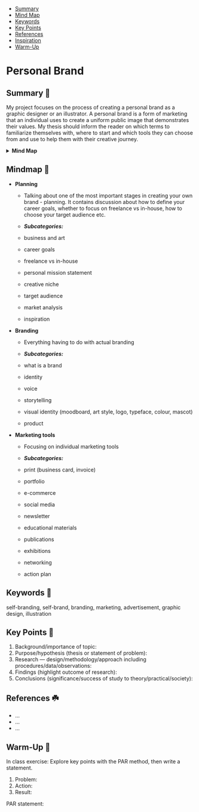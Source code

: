 <!-- Table of Contents, in-page navigation -->

- [Summary](#summary)
- [Mind Map](#mind-map)
- [Keywords](#keywords)
- [Key Points](#key-points)
- [References](#references)
- [Inspiration](#inspiration)
- [Warm-Up](#warm-up)

# Personal Brand

## Summary 🌿

My project focuses on the process of creating a personal brand as a graphic designer or an illustrator. A personal brand is a form of marketing that an individual uses to create a uniform public image that demonstrates their values. My thesis should inform the reader on which terms to familiarize themselves with, where to start and which tools they can choose from and use to help them with their creative journey. 

<!-- Disclosure widget, HTML in Markdown -->

<details>
  <summary><b>Mind Map</b></summary>
  <img alt="Gray box placeholder image, for position only." src="./img/thesis-mind-map.png">
</details>

## Mindmap 🌷

- **Planning**
  - Talking about one of the most important stages in creating your own brand - planning. It contains discussion about how to define your career goals, whether to focus on freelance vs in-house, how to choose your target audience etc. 
 
  - ***Subcategories:***
   - business and art
   - career goals
   - freelance vs in-house
   - personal mission statement
   - creative niche
   - target audience
   - market analysis
   - inspiration

- **Branding**
  - Everything having to do with actual branding
  
  - ***Subcategories:***
  - what is a brand
  - identity
  - voice 
  - storytelling
  - visual identity (moodboard, art style, logo, typeface, colour, mascot)
  - product
  
- **Marketing tools**
  - Focusing on individual marketing tools
  
  - ***Subcategories:***
  - print (business card, invoice)
  - portfolio
  - e-commerce
  - social media
  - newsletter
  - educational materials
  - publications
  - exhibitions 
  - networking
  - action plan

## Keywords 🌻

self-branding, self-brand, branding, marketing, advertisement, graphic design, illustration

## Key Points 🌾

<!-- Key points; aim for **30–60 words** each. -->

1. Background/importance of topic:
2. Purpose/hypothesis (thesis or statement of problem):
3. Research — design/methodology/approach including procedures/data/observations:
4. Findings (highlight outcome of research):
5. Conclusions (significance/success of study to theory/practical/society):

## References ☘️

<!-- Add reference list. See Reference List Style -->

- …
- …
- …

## Warm-Up 🍃

In class exercise: Explore key points with the PAR method, then write a statement.

1. Problem:
2. Action:
3. Result:

<!-- Put it all together in a statement -->

PAR statement:
